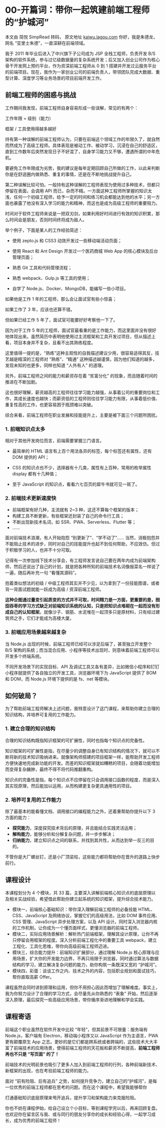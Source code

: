 # 00-开篇词：带你一起筑建前端工程师的“护城河”

本文由 简悦 SimpRead 转码， 原文地址 [kaiwu.lagou.com](kaiwu.lagou.com)
你好，我是朱德龙，网名 “亚里士朱德”，一直深耕在前端领域。

我于 2011 年毕业后进入了中兴旗下子公司成为 JSP 全栈工程师，负责开发 B/S 架构的软件系统，参与过亿级数据量的复杂系统开发；后又加入创业公司作为核心骨干开发网上预约平台，作为资深前端工程师从 0 到 1 搭建并开发过云服务平台的前端项目。现在，我作为一家创业公司的前端负责人，带领团队完成大数据、重型计算、深度学习等业务场景的项目前端开发工作。

## 前端工程师的困惑与挑战

工作期间我发现，前端工程师自身容易形成一些误解，常见的有两个：

工作年限 = 级别（能力）

框架 / 工具使用得越多越好

持有第一种误解的前端工程师认为，只要在前端这个领域工作的年限久了，就自然而然成为了高级工程师。具体表现是被动工作、被动学习，沉浸在自己的舒适区，直到工作数年后突然发现日子不好混了，自身学习能力又不够，遭遇所谓的中年危机。

要避免工作年限成为劣势，我的建议是每年定期回顾自己所做的工作，以此来判断你是在舒适圈内做熟悉、重复的事情，还是在不断地挑战提升自己。

第二种误解比较可怕，一般持有这种误解的工程师表现为使用过多种技术，但都只停留在表面，会调用 API 而已，杂而不精。一方面这种工程师所掌握的知识太浅，任何一个初级工程师，给予一定的时间和练习机会都能达到他的水平；另一方面也暴露了他没有深入学习的能力和精神，而这也是成为高级工程师的重要阻力。

时间对于软件工程师来说是一把双刃剑，如果利用好时间进行有效的知识积累，那么时间会是朋友，否则时间终将成为敌人。

举个例子，下面是某人的工作经验简述：

* 使用 zepto.js 和 CSS3 动效开发过一些移动端活动页面；

* 使用 React 和 Ant Design 开发过一个医药商城 Web App 的核心模块及后台管理页面；

* 熟悉 Git 工具和代码管理流程；

* 熟悉 webpack、Gulp.js 等工具的使用；

* 自学了 Node.js、Docker、MongoDB，能编写一些小项目。

如果他是工作 1 年的工程师，那么会让面试官有些小惊喜；

如果工作了 3 年，应该也还算不错。

但如果已经工作 5 年了，面试官可能要好好考察他一下了。

因为对于工作 5 年的工程师，面试官最看重的是工作能力，而这里面并没有很好地体现出来。虽然简历中表明他使用过主流框架和工具开发过项目，但从描述上看，项目本身并不复杂，且看不出其熟练程度。

这里值得一提的是，“熟练”这种主观性的自我描述建议少用，很容易适得其反，技艺越是精深的工程师对 “熟练”、“精通” 这种描述越谨慎，因为他们知道的越多，发现未知的也更多，同样也知道 “人外有人” 的道理。

另外，前端工程师之间的能力和薪资存在着 “贫富分化” 的现象，而且随着时间的推进在不断加剧。

这也很好理解，薪资越高的工程师往往学习能力越强，从事着公司的重要岗位和工作，其成长速度也越快；而薪资低的工程师则往往学习能力有限，从事着低价值、重复性高的工作，也更容易困于瓶颈难以突破。

综合来看，前端工程师在职业发展和技能提升上，主要是被下面三个问题所困扰。

### 1. 前端知识点太多

相对于其他开发岗位而言，前端需要掌握三门语言。

* 最简单的 HTML 语言有上百个用法各异的标签，每个标签还有属性，还有 DOM 提供的 API；

* CSS 的知识点也不少，选择器有十几类，属性有上百种，常用的枚举属性 display 都有十几种值；

* 至于 JavaScript 的知识点，看看六七百页的犀牛书就可见一斑了。

### 2. 前端技术更新速度快

* 前端框架有好几种，主流就有 2~3 种，这还不算每个框架的版本；
* 构建工具不断更新，有些框架还封装了自己的命令行工具；
* 不断出现新技术名词，如 SSR、PWA、Serverless、Flutter 等；
* ......

面对前端技术浪潮，有人开始抱怨 “别更新了”、“学不动了”…… 当然，消极抱怨并不能阻止技术的进步，同时对自己的技能提升也起不到任何帮助，不应效仿。但过于积极学习的人，也并不十分可取。

记得有一次参加线下技术分享会，有工程师发言说自己要在两年内成为前端架构师，然后还说出了自己的计划，就是把各种所知的前端技术名词像报菜名一样说了一遍，随后再补充一句 “看懂其源码”。

抱着类似想法的初级 / 中级工程师其实并不少见，以为拿到了一份技能图谱，或者背一背面试题就能一跃成为高级 / 资深前端工程师。

**这种企图通过量变引起质变的方式并不可取，时间精力是一方面，更重要的是，囫囵吞枣的学习方式缺乏对前端知识系统的认知，只是把知识点堆砌在一起而没有形成自己的认知框架**。就像沙子、钢筋、水泥堆在一起顶多只是原材料，只有经过建筑师之手，它们才能成为高楼大厦。

### 3. 前端应用场景越来越复杂

当 Node.js 出现的时候，前端工程师已经可以涉足后端了，甚至独立开发整个 B/S 架构的系统；而当混合应用、小程序等技术出现时，则意味着前端工程师可以开发多个终端系统。

不同开发场景下的实现目标、API 及调试工具又各有差异，比如微信小程序和钉钉小程序就提供了各自独立的开发工具，浏览器环境下为 JavaScript 提供了 BOM 和 DOM，而 Node.js 环境下提供的是 fs、net 等模块。

## 如何破局？

为了帮助前端工程师解决上述问题，我特意设计了这门课程，来帮助你建立合理的知识结构，并培养可复用的工作能力。

### 1. 建立合理的知识结构

合理的知识结构既指知识框架的可扩展性，同时也指每个知识点的完备性。

知识框架的可扩展性是指，在尽量少的调整自身已有知识结构的情况下，就可以不断将新的技术知识吸纳进来。就像架构师搭建的项目框架一样，能帮助开发工程师方便快速地完成新功能的开发。而差的知识框架就如糟糕的项目，会随着功能增加而变得复杂臃肿，最终不得不将代码推翻重构。

知识点的完备性是指，每个知识点不应停留在只会调用接口函数的程度，而是深入其实现原理，然后能加以运用，从而构建更复杂更具通用性的项目。

### 2. 培养可复用的工作能力

除了最基本的能看懂文档、调用接口的编程能力之外，还着重帮助你提升以下 3 方面的能力：

* **探究能力**，深度探究技术背后的原理，并且能结合实践灵活运用；
* **解构能力**，能够分析和分解复杂问题，并一步步解决；
* **归纳能力**，建立知识点之间的联系，并找到其共性，从而达到举一反三的目的。

不管你是大厂螺丝钉，还是小厂顶梁柱，这些能力都将帮助你在晋升的道路上快步前行。

## 课程设计

本课程划分为 4 个模块，共 33 篇，主要深入讲解前端核心知识点的底层原理以及相关实战经验，希望借此帮助你建立起系统的知识框架，提升综合技术能力。

* 模块一，前端核心基础知识：带你深入理解前端工程师的必备技能 HTML、CSS、JavaScript 及网络协议，掌握它们的高级用法，比如 DOM 事件应用、CSS 管理、JavaScript 异步处理方案，以及 API 设计。同时深入浏览器内核的工作机制，让你成为一个懂页面样式，更懂浏览器的前端工程师。
* 模块二，实际应用场景解析：解析热门前端框架，理解其设计原理，让你不再只停留会用框架的程度。深入分析前端工程化中的重要工具 webpack，建立工程化、工具化思维，带你向高级前端工程师迈进。
* 模块三，综合能力提升：前端知识扩展部分，通过理解 Node.js 核心原理与应用场景，扩大你的开发能力边界，不再只局限于浏览器，同时通过算法与数据结构的学习，建立解决复杂问题的能力，助你构筑一条既深又宽的 “护城河”。
* 模块四，彩蛋：谈谈工作之内、技术之外的内容，包括职业规划和面试技巧，帮你直取高薪 Offer。

课程虽然会同时讲到原理和运用，但你不用担心因此而增加了理解难度。事实上，我为你努力设计了合理的学习方式，会尽量先从你熟悉的 “表象” 开始，然后逐渐深入原理，最后探究一些高级应用场景，带你循序渐进地理解和学会实践。

## 课程寄语

前端这个职业虽然在软件开发中比较 “年轻”，但其前景不可限量：服务端有 Node.js，客户端有 Electron，移动端小程序又以 JavaScript 作为主语言，PWA 更有颠覆原生 App 之志。更妙的是它们都是跨系统或者跨端的，这些技术大大丰富了前端技术的应用场景，使得前端工程师的天花板和薪资不断提高，**前端工程师再也不只是 “写页面” 的了！**

前端技术的光明前景也吸引了更多人加入到前端工程师的行列，各种前端新技术、新框架的出现，也在考验前端工程师的能力。

面对 “前有险阻、后有追兵” 之势，如何提升竞争力，建立自己的“护城河”，是每一位优秀的前端工程师都在思考的问题。而在这个课程中，希望我能够帮你

打通基础知识底层原理来甩开追兵，提升学习和架构能力来克服险阻。

你也不妨在课程伊始，给自己设立个小目标，等到课程学完以后，再来回顾复盘。也欢迎你在留言区与我、或与同行的朋友分享你的成长和经验心得，一起学习成长，成为优秀的前端工程师！
